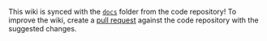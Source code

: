 
This wiki is synced with the [`docs`](https://github.com/jkroepke/aad-group-msteams-tag-sync/tree/main/docs) folder from the code repository! To improve the wiki, create a [pull request](https://github.com/jkroepke/aad-group-msteams-tag-sync/pulls) against the code repository with the suggested changes.
